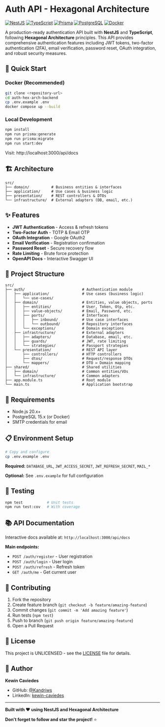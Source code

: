 # Auth API - Hexagonal Architecture

[![NestJS](https://img.shields.io/badge/NestJS-11.x-ea2845?style=flat&logo=nestjs)](https://nestjs.com/)
[![TypeScript](https://img.shields.io/badge/TypeScript-5.x-3178c6?style=flat&logo=typescript)](https://www.typescriptlang.org/)
[![Prisma](https://img.shields.io/badge/Prisma-6.x-2d3748?style=flat&logo=prisma)](https://www.prisma.io/)
[![PostgreSQL](https://img.shields.io/badge/PostgreSQL-15-4169e1?style=flat&logo=postgresql)](https://www.postgresql.org/)
[![Docker](https://img.shields.io/badge/Docker-Ready-2496ed?style=flat&logo=docker)](https://www.docker.com/)

A production-ready authentication API built with **NestJS** and **TypeScript**, following **Hexagonal Architecture** principles. This API provides comprehensive authentication features including JWT tokens, two-factor authentication (2FA), email verification, password reset, OAuth integration, and robust security measures.

## 🚀 Quick Start

### Docker (Recommended)
```bash
git clone <repository-url>
cd auth-hex-arch-backend
cp .env.example .env
docker compose up --build
```

### Local Development
```bash
npm install
npm run prisma:generate
npm run prisma:migrate
npm run start:dev
```

Visit: http://localhost:3000/api/docs

## 🏗️ Architecture

```
src/
├── domain/          # Business entities & interfaces
├── application/     # Use cases & business logic
├── presentation/    # REST controllers & DTOs
└── infrastructure/  # External adapters (DB, email, etc.)
```

## ✨ Features

- **JWT Authentication** - Access & refresh tokens
- **Two-Factor Auth** - TOTP & Email OTP
- **OAuth Integration** - Google OAuth2
- **Email Verification** - Registration confirmation
- **Password Reset** - Secure recovery flow
- **Rate Limiting** - Brute force protection
- **OpenAPI Docs** - Interactive Swagger UI

## 📁 Project Structure

```
src/
├── auth/                          # Authentication module
│   ├── application/               # Use cases (business logic)
│   │   └── use-cases/
│   ├── domain/                    # Entities, value objects, ports
│   │   ├── entities/              # User, Token, Otp, etc.
│   │   ├── value-objects/         # Email, Password, etc.
│   │   ├── ports/                 # Interfaces
│   │   │   ├── inbound/           # Use case interfaces
│   │   │   └── outbound/          # Repository interfaces
│   │   └── exceptions/            # Domain exceptions
│   ├── infrastructure/            # External adapters
│   │   ├── adapters/              # Database, email, etc.
│   │   ├── guards/                # JWT, rate limiting
│   │   └── strategies/            # Passport strategies
│   └── presentation/              # REST API layer
│       ├── controllers/           # HTTP controllers
│       ├── dtos/                  # Request/response DTOs
│       └── mappers/               # DTO ↔ Domain mapping
├── shared/                        # Shared utilities
│   ├── domain/                    # Common entities/VOs
│   └── infrastructure/            # Common adapters
├── app.module.ts                  # Root module
└── main.ts                        # Application bootstrap
```

## 🔧 Requirements

- Node.js 20.x+
- PostgreSQL 15.x (or Docker)
- SMTP credentials for email

## 📋 Environment Setup

```bash
# Copy and configure
cp .env.example .env
```

**Required:** `DATABASE_URL`, `JWT_ACCESS_SECRET`, `JWT_REFRESH_SECRET`, `MAIL_*`

**Optional:** See `.env.example` for full configuration

## 🧪 Testing

```bash
npm test           # Unit tests
npm run test:cov   # With coverage
```

## 📚 API Documentation

Interactive docs available at: `http://localhost:3000/api/docs`

**Main endpoints:**
- `POST /auth/register` - User registration
- `POST /auth/login` - User login
- `POST /auth/refresh` - Refresh token
- `GET /auth/me` - Get current user

## 🤝 Contributing

1. Fork the repository
2. Create feature branch (`git checkout -b feature/amazing-feature`)
3. Commit changes (`git commit -m 'Add amazing feature'`)
4. Run tests (`npm test`)
5. Push to branch (`git push origin feature/amazing-feature`)
6. Open a Pull Request

## 📄 License

This project is UNLICENSED - see the [LICENSE](LICENSE) file for details.

## 👤 Author

**Kewin Caviedes**
- GitHub: [@Kandriws](https://github.com/Kandriws)
- LinkedIn: [kewin-caviedes](https://www.linkedin.com/in/kewin-caviedes/)

---


**Built with ❤️ using NestJS and Hexagonal Architecture**

**Don't forget to follow and star the project!** ⭐
